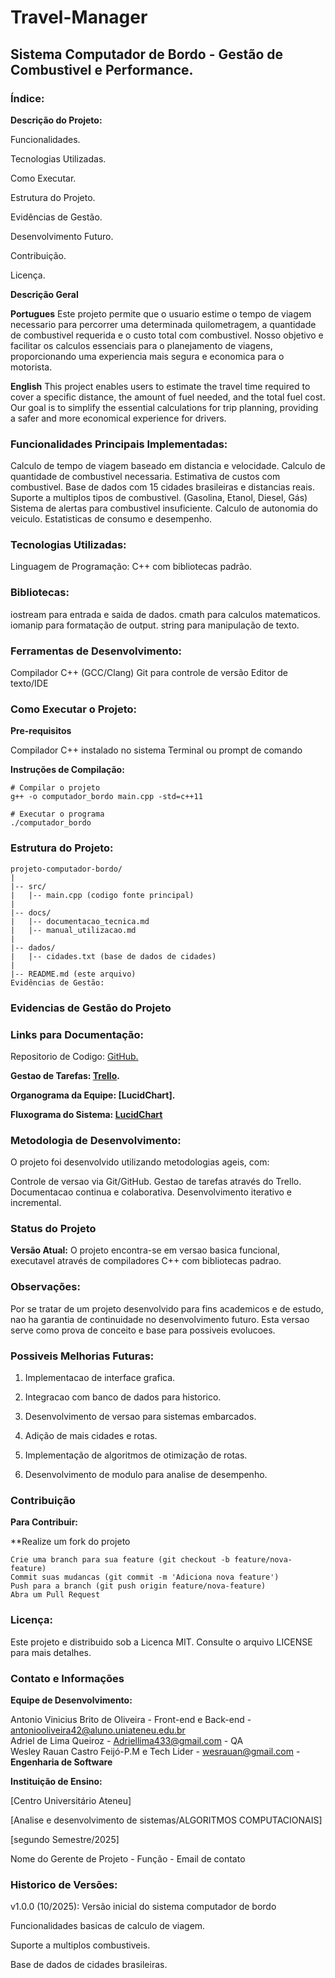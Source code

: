 # Travel-Manager



## **Sistema Computador de Bordo - Gestão de Combustivel e Performance.**





### **Índice:**





 **Descrição do Projeto:**

   Funcionalidades.
   
   Tecnologias Utilizadas.
   
   Como Executar.
   
   Estrutura do Projeto.
   
   Evidências de Gestão.
   
   Desenvolvimento Futuro.

   Contribuição.
   
   Licença.







**Descrição Geral**

**Portugues**
Este projeto permite que o usuario estime o tempo de viagem necessario para percorrer uma determinada quilometragem, a quantidade de combustivel requerida e o custo total com combustivel.
Nosso objetivo e facilitar os calculos essenciais para o planejamento de viagens, proporcionando uma experiencia mais segura e economica para o motorista.



**English**
This project enables users to estimate the travel time required to cover a specific distance, the amount of fuel needed, and the total fuel cost.
Our goal is to simplify the essential calculations for trip planning, providing a safer and more economical experience for drivers.




### **Funcionalidades Principais Implementadas:**

  Calculo de tempo de viagem baseado em distancia e velocidade.
  Calculo de quantidade de combustivel necessaria.
  Estimativa de custos com combustivel.
  Base de dados com 15 cidades brasileiras e distancias reais.
  Suporte a multiplos tipos de combustivel. (Gasolina, Etanol, Diesel, Gás)
  Sistema de alertas para combustivel insuficiente.
  Calculo de autonomia do veiculo.
  Estatisticas de consumo e desempenho.





### **Tecnologias Utilizadas:**

Linguagem de Programação:
C++ com bibliotecas padrão.




### **Bibliotecas:**

  iostream para entrada e saida de dados.
  cmath para calculos matematicos.
  iomanip para formatação de output.
  string para manipulação de texto.

### **Ferramentas de Desenvolvimento:**

  Compilador C++ (GCC/Clang)
  Git para controle de versão 
  Editor de texto/IDE

### **Como Executar o Projeto:**

 **Pre-requisitos**
 
   Compilador C++ instalado no sistema
   Terminal ou prompt de comando

**Instruções de Compilação:**
 
    # Compilar o projeto
    g++ -o computador_bordo main.cpp -std=c++11

    # Executar o programa
    ./computador_bordo


### **Estrutura do Projeto:**

    projeto-computador-bordo/
    |
    |-- src/
    |   |-- main.cpp (codigo fonte principal)
    |
    |-- docs/
    |   |-- documentacao_tecnica.md
    |   |-- manual_utilizacao.md
    |
    |-- dados/
    |   |-- cidades.txt (base de dados de cidades)
    |
    |-- README.md (este arquivo)
    Evidências de Gestão:


### **Evidencias de Gestão do Projeto**

### **Links para Documentação:**
 
  Repositorio de Codigo: [GitHub.](https://github.com/Link-S4ma/Travel-Manager/blob/main/SISTEMA%20COMPUTADOR%20DE%20BORDO.cpp)
  
  **Gestao de Tarefas: [**Trello**](https://trello.com/invite/b/68e5c1ce20ed02c2f6e2bb4d/ATTI15ab90dcaef740834997ec586276b15bC329A935/sistema-embarcado-gestao-de-combustivel).**
  
  **Organograma da Equipe: [**LucidChart**].**

  **Fluxograma do Sistema: [**LucidChart**](https://lucid.app/lucidchart/d3c2af38-a682-4ad4-acb9-57db9be5d397/edit?invitationId=inv_8fc6c346-72cd-4ec8-a996-219d9370b879&page=0_0#)**
  



### **Metodologia de Desenvolvimento:**

 O projeto foi desenvolvido utilizando metodologias ageis, com: 
 
  Controle de versao via Git/GitHub.
  Gestao de tarefas através do Trello.
  Documentacao continua e colaborativa.
  Desenvolvimento iterativo e incremental.


### **Status do Projeto**

  **Versão Atual:**
  O projeto encontra-se em versao basica funcional, executavel através de compiladores C++ com bibliotecas padrao.


###  **Observações:**

   Por se tratar de um projeto desenvolvido para fins academicos e de estudo, nao ha garantia de continuidade no desenvolvimento futuro. Esta versao serve como prova de conceito e base para possiveis evolucoes.
   

###   **Possiveis Melhorias Futuras:**

   1. Implementacao de interface grafica.
   
   2. Integracao com banco de dados para historico.
   
   3. Desenvolvimento de versao para sistemas embarcados.
   
   4. Adição de mais cidades e rotas.
   
   5. Implementação de algoritmos de otimização de rotas.
   
   6. Desenvolvimento de modulo para analise de desempenho.



### **Contribuição**

 **Para Contribuir:**
  
  **Realize um fork do projeto

    Crie uma branch para sua feature (git checkout -b feature/nova-feature)
    Commit suas mudancas (git commit -m 'Adiciona nova feature')
    Push para a branch (git push origin feature/nova-feature)
    Abra um Pull Request
  

### **Licença:**

Este projeto e distribuido sob a Licenca MIT. Consulte o arquivo LICENSE para mais detalhes.

### **Contato e Informações**

  **Equipe de Desenvolvimento:**
  
   Antonio Vinicius Brito de Oliveira - Front-end e Back-end - antoniooliveira42@aluno.uniateneu.edu.br  
   Adriel de Lima Queiroz - Adriellima433@gmail.com - QA  
   Wesley Rauan Castro Feijó-P.M e Tech Lider - wesrauan@gmail.com -**Engenharia de Software**  

  **Instituição de Ensino:**

   [Centro Universitário Ateneu]
   
   [Analise e desenvolvimento de sistemas/ALGORITMOS COMPUTACIONAIS]
   
   [segundo Semestre/2025]
  
   Nome do Gerente de Projeto - Função - Email de contato
  
###  **Historico de Versões:**
  
 v1.0.0 (10/2025): Versão inicial do sistema computador de bordo
 
 Funcionalidades basicas de calculo de viagem.
 
 Suporte a multiplos combustiveis.
 
 Base de dados de cidades brasileiras.

